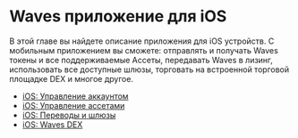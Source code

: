 # Waves приложение для iOS

В этой главе вы найдете описание приложения для iOS устройств. С мобильным приложением вы сможете: отправлять и получать Waves токены и все поддерживаемые Ассеты, передавать Waves в лизинг, использовать все доступные шлюзы, торговать на встроенной торговой площадке DEX и многое другое.

* [iOS: Управление аккаунтом](iOS/account-management.md)
* [iOS: Управление ассетами](iOS/assets-management.md)
* [iOS: Переводы и шлюзы](iOS/wallet-management.md)
* [iOS: Waves DEX](iOS/waves-dex/about-waves-dex.md)

